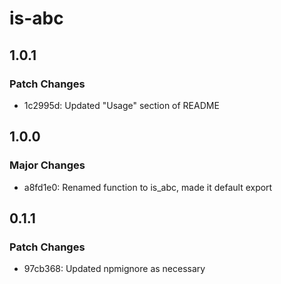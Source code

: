 # is-abc

## 1.0.1

### Patch Changes

- 1c2995d: Updated "Usage" section of README

## 1.0.0

### Major Changes

- a8fd1e0: Renamed function to is_abc, made it default export

## 0.1.1

### Patch Changes

- 97cb368: Updated npmignore as necessary
